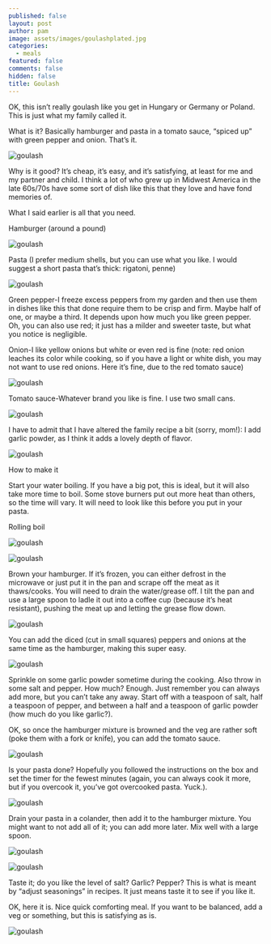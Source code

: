 ```yaml
---
published: false
layout: post
author: pam
image: assets/images/goulashplated.jpg
categories:
  - meals
featured: false
comments: false
hidden: false
title: Goulash
---
```


OK, this isn’t really goulash like you get in Hungary or Germany or Poland.  This is just what my family called it.  

What is it?  Basically hamburger and pasta in a tomato sauce, “spiced up” with green pepper and onion.  That’s it.  

![goulash](/assets/images/goulashplated.jpg)

Why is it good?  It’s cheap, it’s easy, and it’s satisfying, at least for me and my partner and child. I think a lot of who grew up in Midwest America in the late 60s/70s have some sort of dish like this that they love and have fond memories of.

What I said earlier is all that you need. 

Hamburger (around a pound)

![goulash](/assets/images/hbthawed.jpg)

Pasta (I prefer medium shells, but you can use what you like.  I would suggest a short pasta that’s thick: rigatoni, penne)

![goulash](/assets/images/tenderloinunwrapped.jpg)

Green pepper-I freeze excess peppers from my garden and then use them in dishes like this that done require them to be crisp and firm. Maybe half of one, or maybe a third. It depends upon how much you like green pepper.  Oh, you can also use red; it just has a milder and sweeter taste, but what you notice is negligible. 

Onion-I like yellow onions but white or even red is fine (note: red onion leaches its color while cooking, so if you have a light or white dish, you may not want to use red onions.  Here it’s fine, due to the red tomato sauce)

![goulash](/assets/images/goulashonionpepper.jpg)

Tomato sauce-Whatever brand you like is fine.  I use two small cans.

![goulash](/assets/images/tenderloinunwrapped.jpg)

I have to admit that I have altered the family recipe a bit (sorry, mom!): I add garlic powder, as I think it adds a lovely depth of flavor.

![goulash](/assets/images/garlicpowder.jpg)

How to make it

Start your water boiling. If you have a big pot, this is ideal, but it will also take more time to boil.  Some stove burners put out more heat than others, so the time will vary.  It will need to look like this before you put in your pasta.

Rolling boil

![goulash](/assets/images/rollingboil.jpg)

![goulash](/assets/images/pastainwater.jpg)

Brown your hamburger. If it’s frozen, you can either defrost in the microwave or just put it in the pan and scrape off the meat as it thaws/cooks. You will need to drain the water/grease off. I tilt the pan and use a large spoon to ladle it out into a coffee cup (because it’s heat resistant), pushing the meat up and letting the grease flow down.

![goulash](/assets/images/hbinpan.jpg)

You can add the diced (cut in small squares) peppers and onions at the same time as the hamburger, making this super easy.

![goulash](/assets/images/hbpeppersonions.jpg)

Sprinkle on some garlic powder sometime during the cooking.  Also throw in some salt and pepper.  How much?  Enough. Just remember you can always add more, but you can’t take any away.  Start off with a teaspoon of salt, half a teaspoon of pepper, and between a half and a teaspoon of garlic powder (how much do you like garlic?).

OK, so once the hamburger mixture is browned and the veg are rather soft (poke them with a fork or knife), you can add the tomato sauce.

![goulash](/assets/images/goulashtomsauce.jpg)

Is your pasta done?  Hopefully you followed the instructions on the box and set the timer for the fewest minutes (again, you can always cook it more, but if you overcook it, you’ve got overcooked pasta. Yuck.).

![goulash](/assets/images/pastaboiling.jpg)

Drain your pasta in a colander, then add it to the hamburger mixture.  You might want to not add all of it; you can add more later.  Mix well with a large spoon.

![goulash](/assets/images/pastadrained.jpg)

![goulash](/assets/images/pastainpan.jpg)

Taste it; do you like the level of salt? Garlic? Pepper?  This is what is meant by “adjust seasonings” in recipes. It just means taste it to see if you like it.

OK, here it is. Nice quick comforting meal. If you want to be balanced, add a veg or something, but this is satisfying as is. 

![goulash](/assets/images/goulashdone.jpg)




